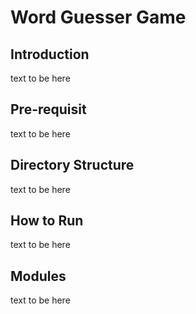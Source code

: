 # Word Guesser Game
## Introduction
text to be here

## Pre-requisit
text to be here

## Directory Structure
text to be here

## How to Run
text to be here

## Modules
text to be here